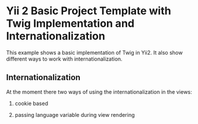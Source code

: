 Yii 2 Basic Project Template with Twig Implementation and Internationalization
============================
This example shows a basic implementation of Twig in Yii2. It also show different ways to work with internationalization.

Internationalization
-------------
At the moment there two ways of using the internationalization in the views:

1. cookie based 

2. passing language variable during view rendering
